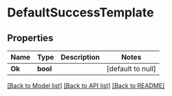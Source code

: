 # DefaultSuccessTemplate

## Properties
Name | Type | Description | Notes
------------ | ------------- | ------------- | -------------
**Ok** | **bool** |  | [default to null]

[[Back to Model list]](../README.md#documentation-for-models) [[Back to API list]](../README.md#documentation-for-api-endpoints) [[Back to README]](../README.md)



